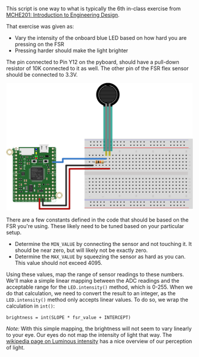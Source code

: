 This script is one way to what is typically the 6th in-class exercise from [MCHE201: Introduction to Engineering Design](http://www.ucs.louisiana.edu/~jev9637/MCHE201.html).

That exercise was given as:
* Vary the intensity of the onboard blue LED based on how hard you are 
   pressing on the FSR
* Pressing harder should make the light brighter

The pin connected to Pin Y12 on the pyboard, should have a pull-down resistor of 10K connected to it as well. The other pin of the FSR flex sensor should be connected to 3.3V.

![FSR Hardware Setup](pyboard_breadboard_FSR.png)

There are a few constants defined in the code that should be based on the FSR you're using. These likely need to be tuned based on your particular setup.
* Determine the `MIN_VALUE` by connecting the sensor and not touching it. It should be near zero, but will likely not be exactly zero.    
* Determine the `MAX_VALUE` by squeezing the sensor as hard as you can. This value should not exceed 4095.   

Using these values, map the range of sensor readings to these numbers. We'll make a simple linear mapping between the ADC readings and the acceptable range for the `LED.intensity()` method, which is 0-255. When we do that calculation, we need to convert the result to an integer, as the `LED.intensity()` method only accepts linear values. To do so, we wrap the calculation in `int()`:

    brightness = int(SLOPE * fsr_value + INTERCEPT) 
    
*Note:* With this simple mapping, the brightness will not seem to vary linearly to your eye. Our eyes do not map the intensity of light that way. The [wikipedia page on Luminous intensity](https://en.wikipedia.org/wiki/Luminous_intensity) has a nice overview of our perception of light.